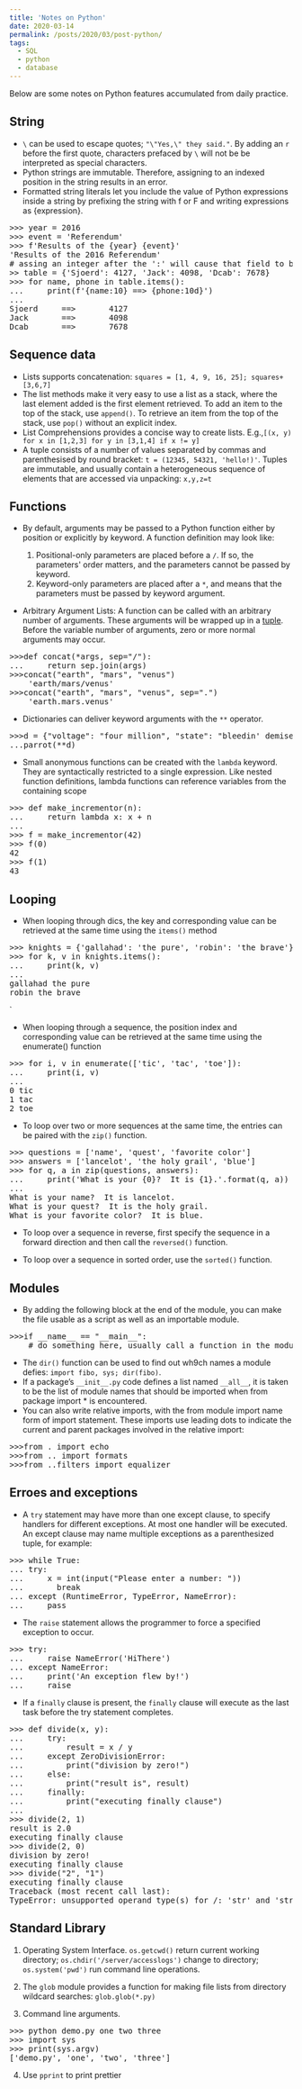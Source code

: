 ```yaml
---
title: 'Notes on Python'
date: 2020-03-14
permalink: /posts/2020/03/post-python/
tags:
  - SQL
  - python
  - database
---
```

Below are some notes on Python features accumulated from daily practice.

## String

- `\` can be used to escape quotes; `"\"Yes,\" they said."`. By adding an `r` before the first quote, characters prefaced by `\` will not be be interpreted as special characters.
- Python strings are immutable. Therefore, assigning to an indexed position in the string results in an error.
- Formatted string literals let you include the value of Python expressions inside a string by prefixing the string with f or F and writing expressions as {expression}.
<pre>
>>> year = 2016
>>> event = 'Referendum'
>>> f'Results of the {year} {event}'
'Results of the 2016 Referendum'
# assing an integer after the ':' will cause that field to be a minimum number of characters wide. 
>> table = {'Sjoerd': 4127, 'Jack': 4098, 'Dcab': 7678}
>>> for name, phone in table.items():
...     print(f'{name:10} ==> {phone:10d}')
...
Sjoerd     ==>       4127
Jack       ==>       4098
Dcab       ==>       7678
</pre>


## Sequence data
- Lists supports concatenation: `squares = [1, 4, 9, 16, 25]; squares+[3,6,7]`
- The list methods make it very easy to use a list as a stack, where the last element added is the first element retrieved. To add an item to the top of the stack, use `append()`. To retrieve an item from the top of the stack, use `pop()` without an explicit index. 
- List Comprehensions provides a concise way to create lists. E.g.,`[(x, y) for x in [1,2,3] for y in [3,1,4] if x != y]`
- A tuple consists of a number of values separated by commas and parenthesised by round bracket: `t = (12345, 54321, 'hello!)'`. Tuples are immutable, and usually contain a heterogeneous sequence of elements that are accessed via unpacking: `x,y,z=t`


## Functions 

- By default, arguments may be passed to a Python function either by position or explicitly by keyword. A function definition may look like:
	1. Positional-only parameters are placed before a `/`. If so, the parameters' order matters, and the parameters cannot be passed by keyword.
	2. Keyword-only parameters are placed after a `*`, and means that the parameters must be passed by keyword argument.

-  Arbitrary Argument Lists: A function can be called with an arbitrary number of arguments. These arguments will be wrapped up in a [tuple](https://docs.python.org/3/tutorial/datastructures.html#tut-tuples). Before the variable number of arguments, zero or more normal arguments may occur.

<pre>
>>>def concat(*args, sep="/"):
...		return sep.join(args)
>>>concat("earth", "mars", "venus")
	'earth/mars/venus'
>>>concat("earth", "mars", "venus", sep=".")
	'earth.mars.venus'
</pre>

- Dictionaries can deliver keyword arguments with the `**` operator.
<pre>
>>>d = {"voltage": "four million", "state": "bleedin' demised", "action": "VOOM"}
...parrot(**d)
</pre>

- Small anonymous functions can be created with the `lambda` keyword. They are syntactically restricted to a single expression. Like nested function definitions, lambda functions can reference variables from the containing scope
<pre>
>>> def make_incrementor(n):
...     return lambda x: x + n
...
>>> f = make_incrementor(42)
>>> f(0)
42
>>> f(1)
43
</pre>

## Looping

- When looping through dics, the key and corresponding value can be retrieved at the same time using the `items()` method
<pre>
>>> knights = {'gallahad': 'the pure', 'robin': 'the brave'}
>>> for k, v in knights.items():
...     print(k, v)
...
gallahad the pure
robin the brave
</pre>`

- When looping through a sequence, the position index and corresponding value can be retrieved at the same time using the enumerate() function
<pre>
>>> for i, v in enumerate(['tic', 'tac', 'toe']):
...     print(i, v)
...
0 tic
1 tac
2 toe
</pre>

- To loop over two or more sequences at the same time, the entries can be paired with the `zip()` function.
<pre>
>>> questions = ['name', 'quest', 'favorite color']
>>> answers = ['lancelot', 'the holy grail', 'blue']
>>> for q, a in zip(questions, answers):
...     print('What is your {0}?  It is {1}.'.format(q, a))
...
What is your name?  It is lancelot.
What is your quest?  It is the holy grail.
What is your favorite color?  It is blue.
</pre>

- To loop over a sequence in reverse, first specify the sequence in a forward direction and then call the `reversed()` function.

- To loop over a sequence in sorted order, use the `sorted()` function.

## Modules

- By adding the following block at the end of the module, you can make the file usable as a script as well as an importable module.
<pre>
>>>if __name__ == "__main__":
	# do something here, usually call a function in the module
</pre>

- The `dir()` function can be used to find out wh9ch names a module defies: `import fibo, sys; dir(fibo)`. 
- If a package’s `__init__.py` code defines a list named `__all__`, it is taken to be the list of module names that should be imported when from package import * is encountered.
- You can also write relative imports, with the from module import name form of import statement. These imports use leading dots to indicate the current and parent packages involved in the relative import:
<pre>
>>>from . import echo
>>>from .. import formats
>>>from ..filters import equalizer
</pre>

## Erroes and exceptions

- A `try` statement may have more than one except clause, to specify handlers for different exceptions. At most one handler will be executed. An except clause may name multiple exceptions as a parenthesized tuple, for example:
<pre>
>>> while True:
...	try:
...		x = int(input("Please enter a number: "))
...       break
...	except (RuntimeError, TypeError, NameError):
...		pass
</pre>

- The `raise` statement allows the programmer to force a specified exception to occur.
<pre>
>>> try:
...     raise NameError('HiThere')
... except NameError:
...     print('An exception flew by!')
...     raise
</pre>

- If a `finally` clause is present, the `finally` clause will execute as the last task before the try statement completes. 
<pre>
>>> def divide(x, y):
...     try:
...         result = x / y
...     except ZeroDivisionError:
...         print("division by zero!")
...     else:
...         print("result is", result)
...     finally:
...         print("executing finally clause")
...
>>> divide(2, 1)
result is 2.0
executing finally clause
>>> divide(2, 0)
division by zero!
executing finally clause
>>> divide("2", "1")
executing finally clause
Traceback (most recent call last):
TypeError: unsupported operand type(s) for /: 'str' and 'str'
</pre>



## Standard Library

1.  Operating System Interface. `os.getcwd()` return current working directory; `os.chdir('/server/accesslogs')` change to directory; `os.system('pwd')` run command line operations. 

2. The `glob` module provides a function for making file lists from directory wildcard searches: `glob.glob(*.py)`

3. Command line arguments. 
<pre>
>>> python demo.py one two three
>>> import sys
>>> print(sys.argv)
['demo.py', 'one', 'two', 'three']
</pre>

4. Use `pprint` to print prettier
























